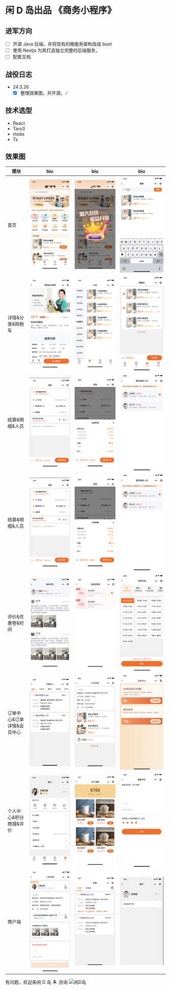 # 闲 D 岛出品 《商务小程序》

## 进军方向

-   [ ] 开源 Java 后端，并将现有的微服务架构改成 boot
-   [ ] 使用 Nestjs 为其打造独立完整的后端服务，
-   [ ] 配套文档

## 战役日志

-   24.3.26
    -   [x] 整理效果图，并开源。✅

## 技术选型

-   React
-   Taro3
-   mobx
-   Ts

## 效果图

| 模块                       | biu                          | biu                             | biu                            |
| -------------------------- | ---------------------------- | ------------------------------- | ------------------------------ |
| 首页                       | ![首页](/.image/home/1.png)  | ![活动通知](/.image/home/2.png) | ![搜索](.image/home/3.png)     |
| 详情&分类&购物车           | ![详情](/.image/home/4.png)  | ![分类](/.image/home/5.png)     | ![购物车](/.image/home/6.png)  |
| 结算&明细&人员             | ![详情](/.image/home/7.png)  | ![分类](/.image/home/8.png)     | ![购物车](/.image/home/9.png)  |
| 结算&明细&人员             | ![详情](/.image/home/7.png)  | ![分类](/.image/home/8.png)     | ![购物车](/.image/home/9.png)  |
| 评价&优惠卷&时间           | ![详情](/.image/home/10.png) | ![分类](/.image/home/11.png)    | ![购物车](/.image/home/12.png) |
| 订单中心&订单详情&会员中心 | ![详情](/.image/home/13.png) | ![分类](/.image/home/14.png)    | ![购物车](/.image/home/15.png) |
| 个人中心&积分商城&评价     | ![详情](/.image/home/16.png) | ![分类](/.image/home/17.png)    | ![购物车](/.image/home/18.png) |
| 商户端                     | ![详情](/.image/home/19.png) | ![分类](/.image/home/20.png)    | ![购物车](/.image/home/21.png) |

有问题，欢迎来闲 D 岛 🏝️ 咨询
![闲D岛](https://qiniu.moderate.run/IMG_4020.JPG)
